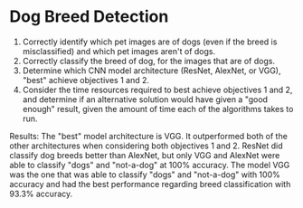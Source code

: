 # Dog Breed Detection
1. Correctly identify which pet images are of dogs (even if the breed is misclassified) and which pet images aren't of dogs.  
2. Correctly classify the breed of dog, for the images that are of dogs.  
3. Determine which CNN model architecture (ResNet, AlexNet, or VGG), "best" achieve objectives 1 and 2.  
4. Consider the time resources required to best achieve objectives 1 and 2, and determine if an alternative solution would have given a "good enough" result, given the amount of time each of the algorithms takes to run.

Results:
The "best" model architecture is VGG. 
It outperformed both of the other architectures when considering both objectives 1 and 2.
ResNet did classify dog breeds better than AlexNet, but only VGG and AlexNet were able to classify "dogs" and "not-a-dog" at 100% accuracy. 
The model VGG was the one that was able to classify "dogs" and "not-a-dog" with 100% accuracy and had the best performance regarding breed classification with 93.3% accuracy.
